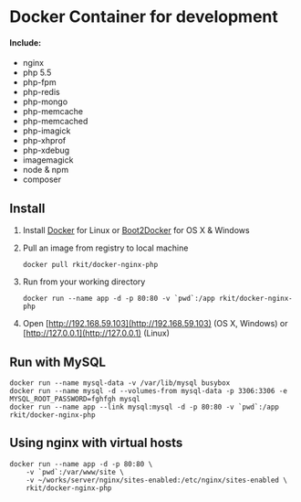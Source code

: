 Docker Container for development
========

#### Include:

- nginx
- php 5.5
- php-fpm
- php-redis
- php-mongo
- php-memcache
- php-memcached
- php-imagick
- php-xhprof
- php-xdebug
- imagemagick
- node & npm
- composer

## Install

1. Install [Docker](https://www.docker.com/) for Linux or [Boot2Docker](http://boot2docker.io/) for OS X & Windows

2. Pull an image from registry to local machine
   
   ```   
   docker pull rkit/docker-nginx-php
   ```

3. Run from your working directory 

   ```   
   docker run --name app -d -p 80:80 -v `pwd`:/app rkit/docker-nginx-php
   ```

4. Open [http://192.168.59.103](http://192.168.59.103) (OS X, Windows) or [http://127.0.0.1](http://127.0.0.1) (Linux)

## Run with MySQL

```
docker run --name mysql-data -v /var/lib/mysql busybox
docker run --name mysql -d --volumes-from mysql-data -p 3306:3306 -e MYSQL_ROOT_PASSWORD=fghfgh mysql
docker run --name app --link mysql:mysql -d -p 80:80 -v `pwd`:/app rkit/docker-nginx-php
```

## Using nginx with virtual hosts 

```
docker run --name app -d -p 80:80 \
    -v `pwd`:/var/www/site \
    -v ~/works/server/nginx/sites-enabled:/etc/nginx/sites-enabled \
    rkit/docker-nginx-php
```
